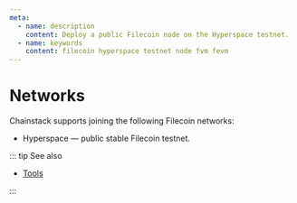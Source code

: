 ```yaml
---
meta:
  - name: description
    content: Deploy a public Filecoin node on the Hyperspace testnet.
  - name: keywords
    content: filecoin hyperspace testnet node fvm fevm
---
```


# Networks

Chainstack supports joining the following Filecoin networks:

* Hyperspace — public stable Filecoin testnet.

::: tip See also

* [Tools](/operations/filecoin/tools)

:::
